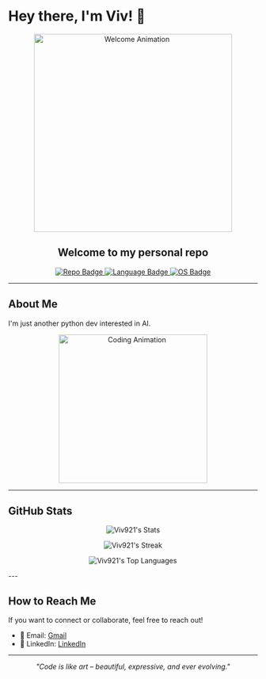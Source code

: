 # Hey there, I'm Viv! 👋

<div align="center">
  <!-- Animated header GIF -->
  <img src="https://media.giphy.com/media/PAQ8AP5LJpUny/giphy.gif" alt="Welcome Animation" width="400" />

  <h2>Welcome to my personal repo</h2>

  <!-- Custom badges (find more at https://shields.io/) -->
  <a href="https://github.com/Viv921">
    <img src="https://img.shields.io/badge/Repo-Personal-brightgreen" alt="Repo Badge">
  </a>
  <a href="https://github.com/Viv921">
    <img src="https://img.shields.io/badge/Language-Python-blue" alt="Language Badge">
  </a>
  <a href="https://github.com/Viv921">
    <img src="https://img.shields.io/badge/OS-Cross%20Platform-orange" alt="OS Badge">
  </a>
</div>

---

## About Me

I'm just another python dev interested in AI.

<!-- Animated GIF for a bit of fun -->
<div align="center">
  <img src="https://media.giphy.com/media/26FPJG6dK0aGQF8yY/giphy.gif" alt="Coding Animation" width="300" />
</div>

---


## GitHub Stats
<!-- GitHub readme stats for fun visualization -->
<div align="center">

![Viv921's Stats](https://github-readme-stats.vercel.app/api?username=Viv921&theme=tokyonight&show_icons=true&hide_border=true&count_private=true)

![Viv921's Streak](https://github-readme-streak-stats.herokuapp.com/?user=Viv921&theme=tokyonight&hide_border=true)

![Viv921's Top Languages](https://github-readme-stats.vercel.app/api/top-langs/?username=Viv921&theme=tokyonight&show_icons=true&hide_border=true&layout=compact)

</div>
---

## How to Reach Me

If you want to connect or collaborate, feel free to reach out!

- 📧 Email: [Gmail](mailto:vivekgadhia1005@gmail.com)
- 🔗 LinkedIn: [LinkedIn](https://www.linkedin.com/in/vivekgadhia/)

---

<div align="center">
  <em>"Code is like art – beautiful, expressive, and ever evolving." </em>
</div>
